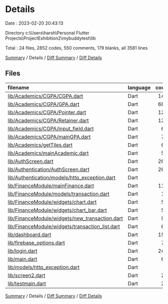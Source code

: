 # Details

Date : 2023-02-20 20:43:13

Directory c:\\Users\\harsh\\Personal Flutter Projects\\ProjectExhibition2\\mybuddytest\\lib

Total : 24 files,  2852 codes, 550 comments, 179 blanks, all 3581 lines

[Summary](results.md) / Details / [Diff Summary](diff.md) / [Diff Details](diff-details.md)

## Files
| filename | language | code | comment | blank | total |
| :--- | :--- | ---: | ---: | ---: | ---: |
| [lib/Academics/CGPA/CGPA.dart](/lib/Academics/CGPA/CGPA.dart) | Dart | 145 | 310 | 14 | 469 |
| [lib/Academics/CGPA/GPA.dart](/lib/Academics/CGPA/GPA.dart) | Dart | 681 | 22 | 23 | 726 |
| [lib/Academics/CGPA/Pointer.dart](/lib/Academics/CGPA/Pointer.dart) | Dart | 120 | 2 | 7 | 129 |
| [lib/Academics/CGPA/Retainer.dart](/lib/Academics/CGPA/Retainer.dart) | Dart | 120 | 2 | 7 | 129 |
| [lib/Academics/CGPA/input_field.dart](/lib/Academics/CGPA/input_field.dart) | Dart | 63 | 5 | 3 | 71 |
| [lib/Academics/CGPA/mainGPA.dart](/lib/Academics/CGPA/mainGPA.dart) | Dart | 76 | 69 | 6 | 151 |
| [lib/Academics/getTiles.dart](/lib/Academics/getTiles.dart) | Dart | 69 | 2 | 4 | 75 |
| [lib/Academics/mainAcademic.dart](/lib/Academics/mainAcademic.dart) | Dart | 50 | 5 | 3 | 58 |
| [lib/AuthScreen.dart](/lib/AuthScreen.dart) | Dart | 268 | 15 | 13 | 296 |
| [lib/Authentication/AuthScreen.dart](/lib/Authentication/AuthScreen.dart) | Dart | 267 | 16 | 13 | 296 |
| [lib/Authentication/models/http_exception.dart](/lib/Authentication/models/http_exception.dart) | Dart | 8 | 1 | 2 | 11 |
| [lib/FinanceModule/mainFinance.dart](/lib/FinanceModule/mainFinance.dart) | Dart | 112 | 22 | 11 | 145 |
| [lib/FinanceModule/models/transaction.dart](/lib/FinanceModule/models/transaction.dart) | Dart | 13 | 0 | 3 | 16 |
| [lib/FinanceModule/widgets/chart.dart](/lib/FinanceModule/widgets/chart.dart) | Dart | 57 | 0 | 9 | 66 |
| [lib/FinanceModule/widgets/chart_bar.dart](/lib/FinanceModule/widgets/chart_bar.dart) | Dart | 51 | 0 | 4 | 55 |
| [lib/FinanceModule/widgets/new_transaction.dart](/lib/FinanceModule/widgets/new_transaction.dart) | Dart | 97 | 4 | 11 | 112 |
| [lib/FinanceModule/widgets/transaction_list.dart](/lib/FinanceModule/widgets/transaction_list.dart) | Dart | 67 | 0 | 5 | 72 |
| [lib/dashboard.dart](/lib/dashboard.dart) | Dart | 153 | 9 | 6 | 168 |
| [lib/firebase_options.dart](/lib/firebase_options.dart) | Dart | 70 | 12 | 6 | 88 |
| [lib/login.dart](/lib/login.dart) | Dart | 243 | 14 | 12 | 269 |
| [lib/main.dart](/lib/main.dart) | Dart | 66 | 3 | 7 | 76 |
| [lib/models/http_exception.dart](/lib/models/http_exception.dart) | Dart | 8 | 1 | 2 | 11 |
| [lib/screen2.dart](/lib/screen2.dart) | Dart | 25 | 0 | 2 | 27 |
| [lib/testmain.dart](/lib/testmain.dart) | Dart | 23 | 36 | 6 | 65 |

[Summary](results.md) / Details / [Diff Summary](diff.md) / [Diff Details](diff-details.md)